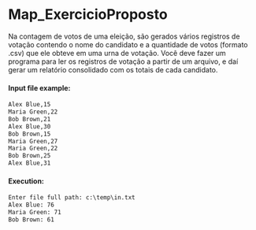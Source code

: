 # Map_ExercicioProposto
Na contagem de votos de uma eleição, são gerados vários registros de votação contendo o nome do candidato e a quantidade de votos (formato .csv) que ele obteve em uma urna de votação. Você deve fazer um programa para ler os registros de votação a partir de um arquivo, e daí gerar um relatório consolidado com os totais de cada candidato.

#### **Input file example:**
```txt
Alex Blue,15
Maria Green,22
Bob Brown,21
Alex Blue,30
Bob Brown,15
Maria Green,27
Maria Green,22
Bob Brown,25
Alex Blue,31
```
#### **Execution:**
```txt
Enter file full path: c:\temp\in.txt
Alex Blue: 76
Maria Green: 71
Bob Brown: 61
```
